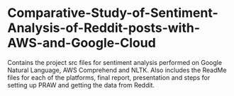 # Comparative-Study-of-Sentiment-Analysis-of-Reddit-posts-with-AWS-and-Google-Cloud
Contains the project src files for sentiment analysis performed on Google Natural Language, AWS Comprehend and NLTK. Also includes the ReadMe files for each of the platforms, final report, presentation and steps for setting up PRAW and getting the data from Reddit.
